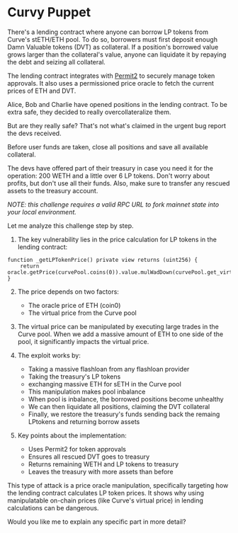 # Curvy Puppet

There's a lending contract where anyone can borrow LP tokens from Curve's stETH/ETH pool. To do so, borrowers must first deposit enough Damn Valuable tokens (DVT) as collateral. If a position's borrowed value grows larger than the collateral's value, anyone can liquidate it by repaying the debt and seizing all collateral.

The lending contract integrates with [Permit2](https://github.com/Uniswap/permit2) to securely manage token approvals. It also uses a permissioned price oracle to fetch the current prices of ETH and DVT.

Alice, Bob and Charlie have opened positions in the lending contract. To be extra safe, they decided to really overcollateralize them.

But are they really safe? That's not what's claimed in the urgent bug report the devs received.

Before user funds are taken, close all positions and save all available collateral.

The devs have offered part of their treasury in case you need it for the operation: 200 WETH and a little over 6 LP tokens. Don't worry about profits, but don't use all their funds. Also, make sure to transfer any rescued assets to the treasury account.

_NOTE: this challenge requires a valid RPC URL to fork mainnet state into your local environment._


Let me analyze this challenge step by step.

1. The key vulnerability lies in the price calculation for LP tokens in the lending contract:
```solidity
function _getLPTokenPrice() private view returns (uint256) {
    return oracle.getPrice(curvePool.coins(0)).value.mulWadDown(curvePool.get_virtual_price());
}
```

2. The price depends on two factors:
   - The oracle price of ETH (coin0)
   - The virtual price from the Curve pool

3. The virtual price can be manipulated by executing large trades in the Curve pool. When we add a massive amount of ETH to one side of the pool, it significantly impacts the virtual price.

4. The exploit works by:
   - Taking a massive flashloan from any flashloan provider
   - Taking the treasury's LP tokens
   - exchanging massive ETH for sETH in the Curve pool
   - This manipulation makes pool inbalance
   - When pool is inbalance, the borrowed positions become unhealthy
   - We can then liquidate all positions, claiming the DVT collateral
   - Finally, we restore the treasury's funds sending back the remaing LPtokens and returning borrow assets

5. Key points about the implementation:
   - Uses Permit2 for token approvals
   - Ensures all rescued DVT goes to treasury
   - Returns remaining WETH and LP tokens to treasury
   - Leaves the treasury with more assets than before

This type of attack is a price oracle manipulation, specifically targeting how the lending contract calculates LP token prices. It shows why using manipulatable on-chain prices (like Curve's virtual price) in lending calculations can be dangerous.

Would you like me to explain any specific part in more detail?
